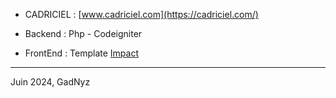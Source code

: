 * CADRICIEL : [www.cadriciel.com](https://cadriciel.com/)

* Backend : Php - Codeigniter

* FrontEnd : Template [Impact](https://bootstrapMade.com)

---

Juin 2024, GadNyz
